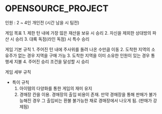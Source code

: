 # OPENSOURCE_PROJECT

인원 : 2 ~ 4인 개인전 (시간 남을 시 팀전)

게임 목표
    1. 제한 턴 내에 가장 많은 재산을 보유 시 승리
    2. 자신을 제외한 상대방의 파산 시 승리
    3. 대륙 독점(라인 독점) 시 특수 승리

게임 기본 규칙
    1. 주어진 턴 내에 주사위를 돌려 나온 수만큼 이동
    2. 도착한 지역의 소유주가 없는 경우 지역을 구매 가능
    3. 도착한 지역을 이미 소유한 인원이 있는 경우 통행세 지불
    4. 주어진 승리 조건을 달성할 시 승리

게임 세부 규칙
    

* 특이 규칙
    1. 아이템의 다양화를 통한 게임의 재미 유지
    2. 경매장 칸을 이용. 
            경매장의 출입 비용이 존재. 만약 경매장을 통해 판매가 불가능해진 경우
            그 출입비는 환불 불가능한 채로 경매장에서 나오게 됨. (판매가 강제됨)
